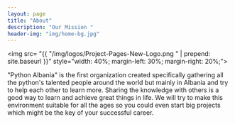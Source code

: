 ```yaml
---
layout: page
title: "About"
description: "Our Mission "
header-img: "img/home-bg.jpg"
---
```



<img src= "{{ "/img/logos/Project-Pages-New-Logo.png " | prepend: site.baseurl }}" style="width: 40%; margin-left: 30%; margin-right: 20%;"></a>


"Python Albania" is the first organization created specifically
gathering all the python's talented people around the world but mainly in Albania and try to help each other to learn more. Sharing the knowledge with others is a good way to learn and achieve great things in life. We will try to make this environment suitable for all the ages so you could even start big projects which might be the key of your successful career.
